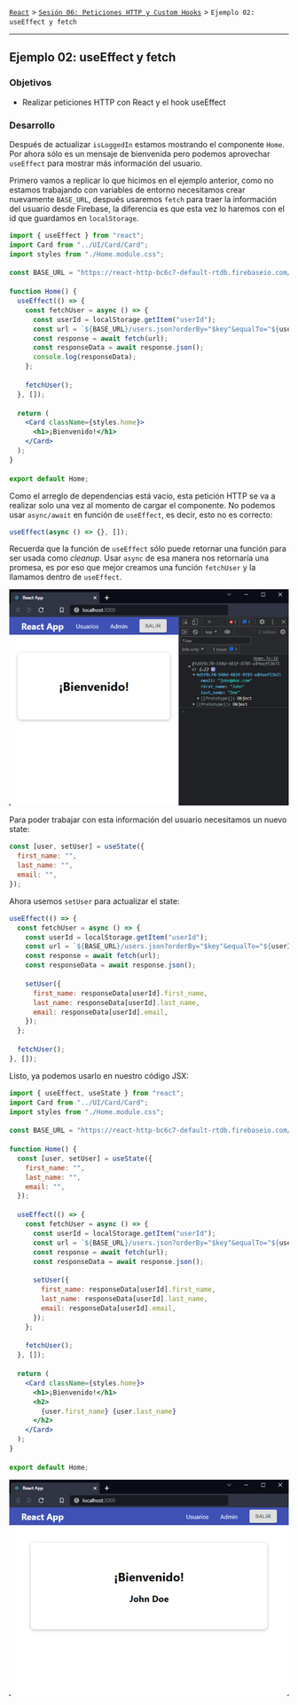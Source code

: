 [`React`](../../README.md) > [`Sesión 06: Peticiones HTTP y Custom Hooks`](../Readme.md) > `Ejemplo 02: useEffect y fetch`

---

## Ejemplo 02: useEffect y fetch

### Objetivos

- Realizar peticiones HTTP con React y el hook useEffect

### Desarrollo

Después de actualizar `isLoggedIn` estamos mostrando el componente `Home`. Por ahora sólo es un mensaje de bienvenida pero podemos aprovechar `useEffect` para mostrar más información del usuario.

Primero vamos a replicar lo que hicimos en el ejemplo anterior, como no estamos trabajando con variables de entorno necesitamos crear nuevamente `BASE_URL`, después usaremos `fetch` para traer la información del usuario desde Firebase, la diferencia es que esta vez lo haremos con el id que guardamos en `localStorage`.

```jsx
import { useEffect } from "react";
import Card from "../UI/Card/Card";
import styles from "./Home.module.css";

const BASE_URL = "https://react-http-bc6c7-default-rtdb.firebaseio.com/";

function Home() {
  useEffect(() => {
    const fetchUser = async () => {
      const userId = localStorage.getItem("userId");
      const url = `${BASE_URL}/users.json?orderBy="$key"&equalTo="${userId}"`;
      const response = await fetch(url);
      const responseData = await response.json();
      console.log(responseData);
    };

    fetchUser();
  }, []);

  return (
    <Card className={styles.home}>
      <h1>¡Bienvenido!</h1>
    </Card>
  );
}

export default Home;
```

Como el arreglo de dependencias está vacío, esta petición HTTP se va a realizar solo una vez al momento de cargar el componente. No podemos usar `async/await` en función de `useEffect`, es decir, esto no es correcto:

```jsx
useEffect(async () => {}, []);
```

Recuerda que la función de `useEffect` sólo puede retornar una función para ser usada como _cleanup_. Usar `async` de esa manera nos retornaría una promesa, es por eso que mejor creamos una función `fetchUser` y la llamamos dentro de `useEffect`.

![fetch useEffect](./assets/fetch-useEffect.png)

Para poder trabajar con esta información del usuario necesitamos un nuevo state:

```jsx
const [user, setUser] = useState({
  first_name: "",
  last_name: "",
  email: "",
});
```

Ahora usemos `setUser` para actualizar el state:

```jsx
useEffect(() => {
  const fetchUser = async () => {
    const userId = localStorage.getItem("userId");
    const url = `${BASE_URL}/users.json?orderBy="$key"&equalTo="${userId}"`;
    const response = await fetch(url);
    const responseData = await response.json();

    setUser({
      first_name: responseData[userId].first_name,
      last_name: responseData[userId].last_name,
      email: responseData[userId].email,
    });
  };

  fetchUser();
}, []);
```

Listo, ya podemos usarlo en nuestro código JSX:

```jsx
import { useEffect, useState } from "react";
import Card from "../UI/Card/Card";
import styles from "./Home.module.css";

const BASE_URL = "https://react-http-bc6c7-default-rtdb.firebaseio.com/";

function Home() {
  const [user, setUser] = useState({
    first_name: "",
    last_name: "",
    email: "",
  });

  useEffect(() => {
    const fetchUser = async () => {
      const userId = localStorage.getItem("userId");
      const url = `${BASE_URL}/users.json?orderBy="$key"&equalTo="${userId}"`;
      const response = await fetch(url);
      const responseData = await response.json();

      setUser({
        first_name: responseData[userId].first_name,
        last_name: responseData[userId].last_name,
        email: responseData[userId].email,
      });
    };

    fetchUser();
  }, []);

  return (
    <Card className={styles.home}>
      <h1>¡Bienvenido!</h1>
      <h2>
        {user.first_name} {user.last_name}
      </h2>
    </Card>
  );
}

export default Home;
```

![fetch useEffect](./assets/fetch-useEffect2.png)
